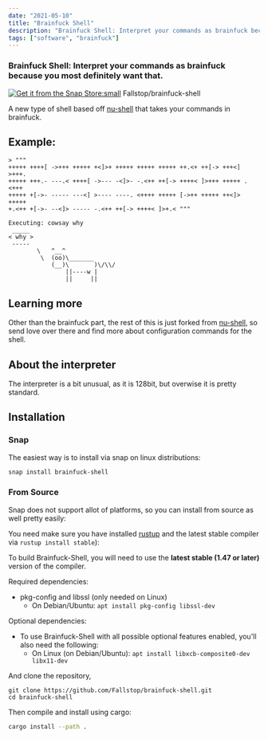 ```yaml
---
date: "2021-05-10"
title: "Brainfuck Shell"
description: "Brainfuck Shell: Interpret your commands as brainfuck because you most definitely want that"
tags: ["software", "brainfuck"]
---
```

<script lang="ts">
    import MarkdownLink from "$md/MarkdownLink.svelte";
</script>

### Brainfuck Shell: Interpret your commands as brainfuck because you most definitely want that.

[![Get it from the Snap Store:small](https://snapcraft.io/static/images/badges/en/snap-store-black.svg)](https://snapcraft.io/brainfuck-shell)
<MarkdownLink href="https://github.com/Fallstop/brainfuck-shell">Fallstop/brainfuck-shell</MarkdownLink>


A new type of shell based off [nu-shell](https://github.com/nushell/nushell) that takes your commands in brainfuck.

## Example:

```
> """
+++++ ++++[ ->+++ +++++ +<]>+ +++++ +++++ +++++ ++.<+ ++[-> +++<] >+++.
+++++ +++.- ---.< ++++[ ->--- -<]>- -.<++ ++[-> ++++< ]>+++ +++++ .<+++
+++++ +[->- ----- ---<] >---- ----. <++++ +++++ [->++ +++++ ++<]> +++++
+.<++ +[->- --<]> ----- -.<++ ++[-> ++++< ]>+.< """

Executing: cowsay why
 _____ 
< why >
 ----- 
        \   ^__^
         \  (oo)\_______
            (__)\       )\/\\/
                ||----w |
                ||     ||
```

## Learning more

Other than the brainfuck part, the rest of this is just forked from [nu-shell](https://github.com/nushell/nushell), so send love over there and find more about configuration commands for the shell.

## About the interpreter

The interpreter is a bit unusual, as it is 128bit, but overwise it is pretty standard.

## Installation

### Snap

The easiest way is to install via snap on linux distributions:

```bash
snap install brainfuck-shell
```

### From Source

Snap does not support allot of platforms, so you can install from source as well pretty easily:

You need make sure you have installed [rustup](https://rustup.rs/) and the latest stable compiler via `rustup install stable`):

To build Brainfuck-Shell, you will need to use the **latest stable (1.47 or later)** version of the compiler.

Required dependencies:

-   pkg-config and libssl (only needed on Linux)
    -   On Debian/Ubuntu: `apt install pkg-config libssl-dev`

Optional dependencies:

-   To use Brainfuck-Shell with all possible optional features enabled, you'll also need the following:
    -   On Linux (on Debian/Ubuntu): `apt install libxcb-composite0-dev libx11-dev`

And clone the repository,


```
git clone https://github.com/Fallstop/brainfuck-shell.git
cd brainfuck-shell
```
Then compile and install using cargo:

```bash
cargo install --path .
```
